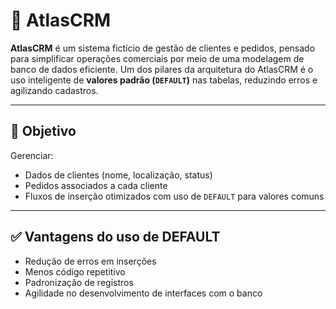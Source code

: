 # 🧭 AtlasCRM

**AtlasCRM** é um sistema fictício de gestão de clientes e pedidos, pensado para simplificar operações comerciais por meio de uma modelagem de banco de dados eficiente. Um dos pilares da arquitetura do AtlasCRM é o uso inteligente de **valores padrão (`DEFAULT`)** nas tabelas, reduzindo erros e agilizando cadastros.

---

## 📌 Objetivo

Gerenciar:
- Dados de clientes (nome, localização, status)
- Pedidos associados a cada cliente
- Fluxos de inserção otimizados com uso de `DEFAULT` para valores comuns

---

## ✅ Vantagens do uso de DEFAULT

- Redução de erros em inserções
- Menos código repetitivo
- Padronização de registros
- Agilidade no desenvolvimento de interfaces com o banco

